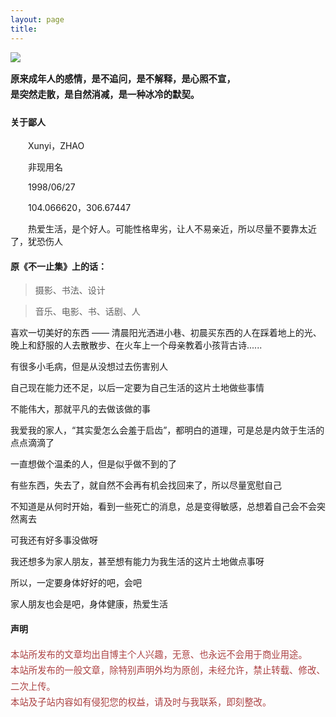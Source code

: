 ```yaml
---
layout: page
title: 
---
```


<div style="font-size: 0.9rem; font-weight:300; line-height: 1.6rem;">

<img src="https://s2.ax1x.com/2019/12/15/Qf4SDf.md.png#vwid=680&vhei=383">

<p class="message" style="font-size: 0.9rem; font-weight: 700">
原来成年人的感情，是不追问，是不解释，是心照不宣，<br>
是突然走散，是自然消减，是一种冰冷的默契。
</p>


</div>

#### **关于鄙人**

&emsp;&emsp;Xunyi，ZHAO

&emsp;&emsp;非现用名

&emsp;&emsp;1998/​06/27

&emsp;&emsp;104.066620，306.67447

&emsp;&emsp;热爱生活，是个好人。可能性格卑劣，让人不易亲近，所以尽量不要靠太近了，犹恐伤人

#### **原《不一止集》上的话：**

>摄影、书法、设计

>音乐、电影、书、话剧、人

喜欢一切美好的东西 —— 清晨阳光洒进小巷、初晨买东西的人在踩着地上的光、晚上和舒服的人去散散步、在火车上一个母亲教着小孩背古诗......

有很多小毛病，但是从没想过去伤害别人

自己现在能力还不足，以后一定要为自己生活的这片土地做些事情

不能伟大，那就平凡的去做该做的事

我爱我的家人，“其实愛怎么会羞于启齿”，都明白的道理，可是总是内敛于生活的点点滴滴了

一直想做个温柔的人，但是似乎做不到的了

有些东西，失去了，就自然不会再有机会找回来了，所以尽量宽慰自己

不知道是从何时开始，看到一些死亡的消息，总是变得敏感，总想着自己会不会突然离去

可我还有好多事没做呀

我还想多为家人朋友，甚至想有能力为我生活的这片土地做点事呀

所以，一定要身体好好的吧，会吧

家人朋友也会是吧，身体健康，热爱生活

#### **声明**

<div style="font-size: 0.9rem; font-weight:300; line-height: 1.6rem;">
<font color="#ac4142">
本站所发布的文章均出自博主个人兴趣，无意、也永远不会用于商业用途。<br>
本站所发布的一般文章，除特别声明外均为原创，未经允许，禁止转载、修改、二次上传。<br>
本站及子站内容如有侵犯您的权益，请及时与我联系，即刻整改。
</font>
</div>

